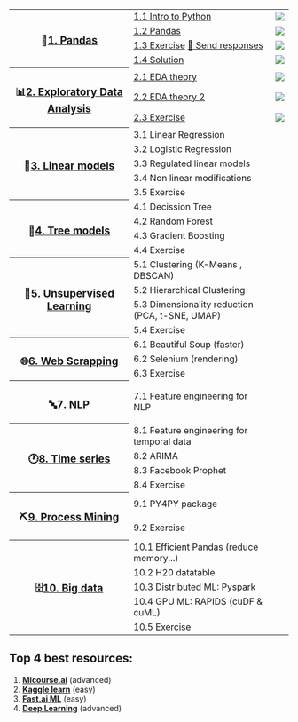 <!-- <h1 align="center">Curso de Ciencia Datos</h1> -->

<table>
  
  <!----------------------------------- 🐼 1. Pandas ----------------------------------->
  <tr>
    <th rowspan="4" width="200"><h3>🐼<a href="/01.%20Python%20y%20Pandas">1. Pandas</a></h3></th>
    <td align="left"><a href="/01.%20Python%20y%20Pandas/1.1%20Python.ipynb">1.1 Intro to Python</a></td>
    <td align="left"><a href="https://colab.research.google.com/github/CenticMurcia/curso-ciencia-datos/blob/master/01.%20Python%20y%20Pandas/1.1%20Python.ipynb"><img src="img/colab.svg"/></a></td>
  </tr>
  <tr>
    <td align="left"><a href="/01.%20Python%20y%20Pandas/1.2%20Pandas.ipynb">1.2 Pandas</a></td>
    <td align="left"><a href="https://colab.research.google.com/github/CenticMurcia/curso-ciencia-datos/blob/master/01.%20Python%20y%20Pandas/1.2%20Pandas.ipynb"><img src="img/colab.svg"/></a></td>
  </tr>
  <tr>
    <td align="left"><a href="/01.%20Python%20y%20Pandas/1.3%20Pandas%20exercise.ipynb">1.3 Exercise</a> <a href="https://forms.gle/NivU7hQfvsxysTwz6">📝 Send responses</a></td>
    <td align="left"><a href="https://colab.research.google.com/github/CenticMurcia/curso-ciencia-datos/blob/master/01.%20Python%20y%20Pandas/1.3%20Pandas%20exercise.ipynb"><img src="img/colab.svg"/></a></td>
  </tr>
  <tr>
    <td align="left"><a href="/01.%20Python%20y%20Pandas/1.4%20Pandas%20solution.ipynb">1.4 Solution</a></td>
    <td align="left"><a href="https://colab.research.google.com/github/CenticMurcia/curso-ciencia-datos/blob/master/01.%20Python%20y%20Pandas/1.4%20Pandas%20solution.ipynb"><img src="img/colab.svg"/></a></td>
  </tr>
    
  <!----------------------------------- 📊 2. EDA ----------------------------------->
  <tr>
    <th rowspan="3"><h3>📊<a href="/02.%20EDA">2. Exploratory Data Analysis</a></h3></th>
    <td align="left"><a href="/02.%20EDA/2.1%20EDA%20teoria.ipynb">2.1 EDA theory</a></td>
    <td align="left"><a href="https://colab.research.google.com/github/CenticMurcia/curso-ciencia-datos/blob/master/02.%20EDA/2.1%20EDA%20teoria.ipynb"><img src="img/colab.svg"/></a></td>
  </tr>
  <tr>
    <td align="left"><a href="/02.%20EDA/2.2%20EDA%20teoria%20extra.ipynb">2.2 EDA theory 2</a></td>
    <td align="left"><a href="https://colab.research.google.com/github/CenticMurcia/curso-ciencia-datos/blob/master/02.%20EDA/2.2%20EDA%20teoria%20extra.ipynb"><img src="img/colab.svg"/></a></td>
  </tr>
  <tr>
    <td align="left"><a href="/02.%20EDA/2.3%20EDA%20ejercicio.ipynb">2.3 Exercise</a></td>
    <td align="left"><a href="https://colab.research.google.com/github/CenticMurcia/curso-ciencia-datos/blob/master/02.%20EDA/2.3%20EDA%20ejercicio.ipynb"><img src="img/colab.svg"/></a></td>
  </tr>
  
  <!----------------------------------- 📏 3. Linear models ----------------------------------->
  <tr>
    <th rowspan="5"><h3>📏<a href="/03.%20Linear%20models">3. Linear models</a></h3></th>
    <td align="left">3.1 Linear Regression</a></td>
  </tr>
  <tr><td>3.2 Logistic Regression</td></tr>
  <tr><td>3.3 Regulated linear models</td></tr>
  <tr><td>3.4 Non linear modifications</td></tr>
  <tr><td>3.5 Exercise</td></tr>
  
  <!----------------------------------- 🌳 4. Tree models ----------------------------------->
  <tr>
    <th rowspan="4"><h3>🌳<a href="#">4. Tree models</a></h3></th>
    <td>4.1 Decission Tree</td>
  </tr>
  <tr><td>4.2 Random Forest</td></tr>
  <tr><td>4.3 Gradient Boosting</td></tr>
  <tr><td>4.4 Exercise</td></tr>

  <!-----------------------------------  🤹 5. Unsupervised Learning ----------------------------------->
  <tr>
    <th rowspan="4"><h3>🤹<a href="#">5. Unsupervised Learning</a></h3></th>
    <td>5.1 Clustering (K-Means , DBSCAN)</td>
  </tr>
  <tr><td>5.2 Hierarchical Clustering</td></tr>
  <tr><td>5.3 Dimensionality reduction (PCA, t-SNE, UMAP)</td></tr>
  <tr><td>5.4 Exercise</td></tr>
  
  <!-----------------------------------  🌐 6. Web scrapping ----------------------------------->
  <tr>
    <th rowspan="3"><h3>🌐<a href="#">6. Web Scrapping</a></h3></th>
    <td>6.1 Beautiful Soup (faster)</td>
  </tr>
  <tr><td>6.2 Selenium (rendering)</td></tr>
  <tr><td>6.3 Exercise</td></tr>
  
  <!-----------------------------------  🔤 7. NLP ----------------------------------->
  <tr>
    <th rowspan="1"><h3>🔤<a href="#">7. NLP</a></h3></th>
    <td>7.1 Feature engineering for NLP</td>
  </tr>
  
  <!-----------------------------------  🕐 8. Time series ----------------------------------->
  <tr>
    <th rowspan="4"><h3>🕐<a href="#">8. Time series</a></h3></th>
    <td>8.1 Feature engineering for temporal data</td>
  </tr>
  <tr><td>8.2 ARIMA</td></tr>
  <tr><td>8.3 Facebook Prophet</td></tr>
  <tr><td>8.4 Exercise</td></tr>
  
  <!---------------------------------  ⛏️ 9. Process Mining --------------------------------->
  <tr>
    <th rowspan="2"><h3>⛏️<a href="#">9. Process Mining</a></h3></th>
    <td>9.1 PY4PY package</td>
  </tr>
  <tr>
    <td>9.2 Exercise</td>
  </tr>
  
  <!-----------------------------------  🗄️ 10. Big data ----------------------------------->
  <tr>
    <th rowspan="5"><h3>🗄️<a href="#">10. Big data</a></h3></th>
    <td>10.1 Efficient Pandas (reduce memory...)</td>
  </tr>
  <tr><td>10.2 H20 datatable</td></tr>
  <tr><td>10.3 Distributed ML: Pyspark</td></tr>
  <tr><td>10.4 GPU ML: RAPIDS (cuDF & cuML)</td></tr>
  <tr><td>10.5 Exercise</td></tr>

</table>

<!--
- **Ditributed ML**: Pyspark
  - [A Neanderthal’s Guide to pyspark](https://towardsdatascience.com/a-neanderthals-guide-to-apache-spark-in-python-9ef1f156d427)
  - [collaborative filtering with Pyspark](https://www.kaggle.com/vchulski/tutorial-collaborative-filtering-with-pyspark)
- **ML on the GPU**: RAPIDS (cuDF & cuML)

-->

## Top 4 best resources:
1. [**Mlcourse.ai**](http://mlcourse.ai) (advanced)
2. [**Kaggle learn**](https://www.kaggle.com/learn) (easy)
3. [**Fast.ai ML**](http://course18.fast.ai/ml) (easy)
4. [**Deep Learning**](https://www.fast.ai/) (advanced)


